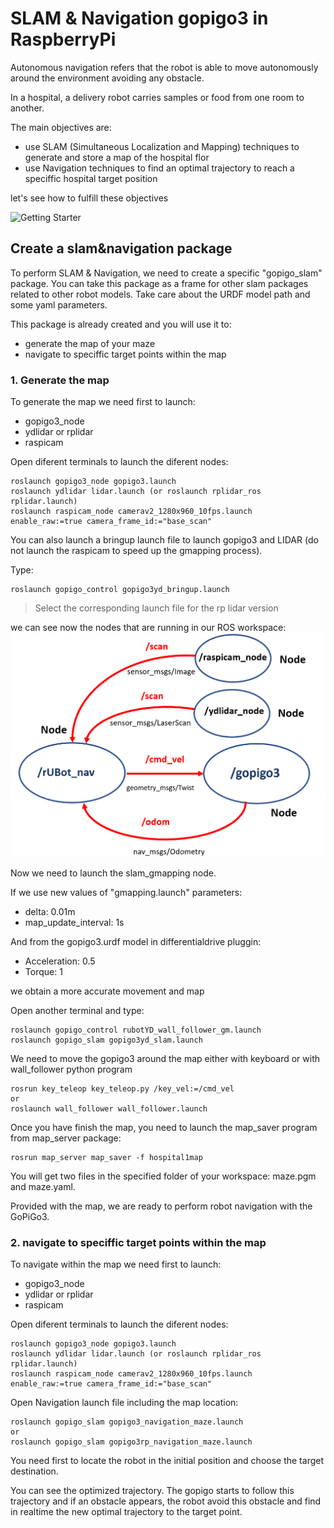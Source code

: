 # **SLAM & Navigation gopigo3 in RaspberryPi**
Autonomous navigation refers that the robot is able to move autonomously around the environment avoiding any obstacle.

In a hospital, a delivery robot carries samples or food from one room to another. 

The main objectives are:
- use SLAM (Simultaneous Localization and Mapping) techniques to generate and store a map of the hospital flor
- use Navigation techniques to find an optimal trajectory to reach a speciffic hospital target position

let's see how to fulfill these objectives

![Getting Starter](./Images/1_gopigo3_UB.png)

## **Create a slam&navigation package**

To perform SLAM & Navigation, we need to create a specific "gopigo_slam" package. You can take this package as a frame for other slam packages related to other robot models. Take care about the URDF model path and some yaml parameters.

This package is already created and you will use it to:
- generate the map of your maze
- navigate to speciffic target points within the map

### **1. Generate the map**

To generate the map we need first to launch:
- gopigo3_node
- ydlidar or rplidar
- raspicam

Open diferent terminals to launch the diferent nodes:
```shell
roslaunch gopigo3_node gopigo3.launch
roslaunch ydlidar lidar.launch (or roslaunch rplidar_ros rplidar.launch)
roslaunch raspicam_node camerav2_1280x960_10fps.launch enable_raw:=true camera_frame_id:="base_scan"
```
You can also launch a bringup launch file to launch gopigo3 and LIDAR (do not launch the raspicam to speed up the gmapping process).

Type:
```shell
roslaunch gopigo_control gopigo3yd_bringup.launch
```
> Select the corresponding launch file for the rp lidar version

we can see now the nodes that are running in our ROS workspace:
<img src="./Images/2_nodes_cam.png">

Now we need to launch the slam_gmapping node.

If we use new values of "gmapping.launch" parameters:
- delta: 0.01m 
- map_update_interval: 1s

And from the gopigo3.urdf model in differentialdrive pluggin:
- Acceleration: 0.5
- Torque: 1

we obtain a more accurate movement and map

Open another terminal and type:
```shell
roslaunch gopigo_control rubotYD_wall_follower_gm.launch
roslaunch gopigo_slam gopigo3yd_slam.launch
```
We need to move the gopigo3 around the map either with keyboard or with wall_follower python program
```shell
rosrun key_teleop key_teleop.py /key_vel:=/cmd_vel
or
roslaunch wall_follower wall_follower.launch
```
Once you have finish the map, you need to launch the map_saver program from map_server package:
```shell
rosrun map_server map_saver -f hospital1map
```
You will get two files in the specified folder of your workspace: maze.pgm and maze.yaml.

Provided with the map, we are ready to perform robot navigation with the GoPiGo3.

### **2. navigate to speciffic target points within the map**

To navigate within the map we need first to launch:
- gopigo3_node
- ydlidar or rplidar
- raspicam

Open diferent terminals to launch the diferent nodes:
```shell
roslaunch gopigo3_node gopigo3.launch
roslaunch ydlidar lidar.launch (or roslaunch rplidar_ros rplidar.launch)
roslaunch raspicam_node camerav2_1280x960_10fps.launch enable_raw:=true camera_frame_id:="base_scan"
```
Open Navigation launch file including the map location:
```shell
roslaunch gopigo_slam gopigo3_navigation_maze.launch
or
roslaunch gopigo_slam gopigo3rp_navigation_maze.launch
```
You need first to locate the robot in the initial position and choose the target destination.

You can see the optimized trajectory. The gopigo starts to follow this trajectory and if an obstacle appears, the robot avoid this obstacle and find in realtime the new optimal trajectory to the target point. 